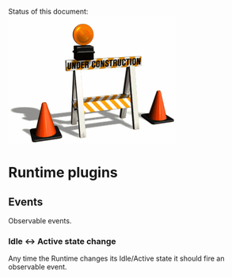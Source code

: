 Status of this document:
![](../_assets/under-construction-flashing-barracade-animation.gif)

# Runtime plugins

## Events

Observable events.

### Idle ↔ Active state change

Any time the Runtime changes its Idle/Active state it should fire an observable event.
